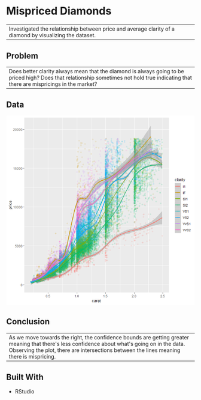 # Mispriced Diamonds
<table>
<tr>
<td>
Investigated the relationship between price and average clarity of a diamond by visualizing the dataset.
</td>
</tr>
</table>

## Problem
<table>
<tr>
<td>
Does better clarity always mean that the diamond is always going to be priced high?
Does that relationship sometimes not hold true indicating that there are mispricings in the market?
</td>
</tr>
</table>

## Data
![](https://github.com/jijithekitty/Mispriced-Diamonds/blob/master/carat-price.png)

## Conclusion
<table>
<tr>
<td>
As we move towards the right, the confidence bounds are getting greater meaning that there's less
confidence about what's going on in the data. Observing the plot, there are intersections between the
lines meaning there is mispricing.
</td>
</tr>
</table>

## Built With
- RStudio

